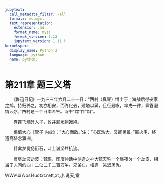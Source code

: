 ```yaml
---
jupytext:
  cell_metadata_filter: -all
  formats: md:myst
  text_representation:
    extension: .md
    format_name: myst
    format_version: 0.13
    jupytext_version: 1.11.5
kernelspec:
  display_name: Python 3
  language: python
  name: python3
---
```

# 第211章  题三义塔 

　　《鲁迅日记》一九三三年六月二十一日：“西村（真琴）博士于上海战后得丧家之鸠，持归养之，初亦相安，而终化去，建塔以藏，且征题咏，率成一律，聊答遐情云尔。”西村是一个日本医生。诗中“熛”作“焰”。 

　　奔霆飞熛歼人子，败井颓垣剩饿鸠。 

　　偶值大心《管子·内业》：“大心而敢。”注：“心既浩大，又能勇敢。”离火宅，终遗高塔念瀛洲。 

　　精禽梦觉仍衔石，斗士诚坚共抗流。 

　　度尽劫波劫波：梵语，印度神话中创造之神大梵天称一个昼夜为一个劫波，相当于人间的四十三亿三千二百万年。兄弟在，相逢一笑泯恩仇。 

ＷＷw.xiＡosＨuotxt.nett,xt,小,说天,堂 

